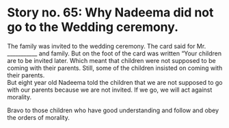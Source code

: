 Story no. 65: Why Nadeema did not go to the Wedding ceremony.
=============================================================

The family was invited to the wedding ceremony. The card said for Mr.
\_\_\_\_\_\_\_\_\_\_\_ and family. But on the foot of the card was
written “Your children are to be invited later. Which meant that
children were not supposed to be coming with their parents. Still, some
of the children insisted on coming with their parents.  
 But eight year old Nadeema told the children that we are not supposed
to go with our parents because we are not invited. If we go, we will act
against morality.

Bravo to those children who have good understanding and follow and obey
the orders of morality.


